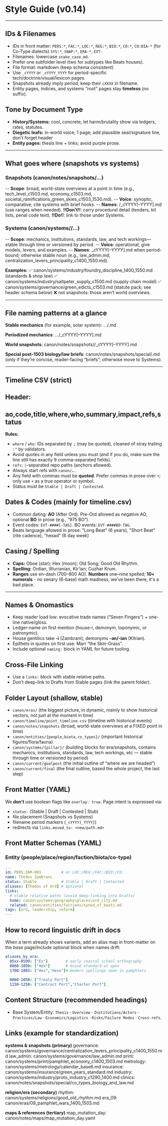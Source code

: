 # Style Guide (v0.14)
---

## IDs & Filenames
- IDs in front matter: `PERS:*`, `FAC:*`, `LOC:*`, `REG:*`, `BIO:*`, `CO:*`, `CO:DIA-*` (for Co-Type dialects) `SYS:*`, `SNAP:*`, `ERA-*`, `EVT-`
- Filenames: lowercase `snake_case.md`.  
- Prefer one subfolder level (two for subtypes like Beats houses).  
- File format: markdown (keep schema consistent)
- Use `_cYYYY` or `_cYYYY_YYYY` for period-specific tech/doctrine/visual/lexicon pages.
- Snapshots already imply period; keep their `cXXXX` in filename.
- Entity pages, indices, and systems “root” pages stay **timeless** (no suffix).

## Tone by Document Type
- **History/Systems:** cool, concrete; let harm/brutality show via ledgers, rates, statutes.
- **Diegetic leafs:** in-world voice; 1 page; add plausible seal/signature line, don't forget header
- **Entity pages:** thesis line + links; avoid purple prose.

---

## What goes where (snapshots vs systems)
### Snapshots (canon/notes/snapshots/…)
-- **Scope**: broad, world-state overviews at a point in time (e.g., tech_level_c1503.md, economy_c1503.md, societal_ramifications_green_skies_c1503_1530.md).
-- **Voice**: synoptic, comparative; cite systems with brief hooks.
-- **Names**: /<domain>_cYYYY[–YYYY].md (use ranges when needed).
**!!Don’t!!**: carry procedural detail (tenders, kit lists, penal code text). 
**!!Do!!**: link to those under Systems.

### Systems (canon/systems/<pillar>/…)
-- **Scope**: mechanics, institutions, standards, law, and tech workings—stable through time or versioned by period.
-- **Voice**: operational; give models, levers, and examples.
-- **Names**: <topic>_cYYYY[–YYYY].md when period-bound; otherwise stable noun (e.g., law_admin.md, centralization_levers_principality_c1400_1550.md).

**Examples:**
✅ canon/systems/industry/foundry_discipline_1400_1550.md (standards & shop law)
✅ canon/systems/industry/saltpeter_supply_c1500.md (supply chain model)
✅ canon/systems/governance/green_edicts_c1503.md (statute pack; see header schema below)
❌ not snapshots: those aren’t world overviews.

---

## File naming patterns at a glance

**Stable mechanics** (for example, solar system): …/<topic>.md

**Periodized mechanics**: …/<topic>_cYYYY[–YYYY].md

**World snapshots**: canon/notes/snapshots/<domain>/<domain>_cYYYY[–YYYY].md

**Special post-1503 biology/law briefs**: canon/notes/snapshots/special/<topic>.md (only if they’re concise, reader-facing “briefs”; otherwise move to Systems).

---

## Timeline CSV (strict)
**Header:**
---
ao,code,title,where,who,summary,impact,refs,status
---
**Rules:**
- `where` / `who`: IDs separated by `;` (may be quoted), cleaned of stray trailing `:"` by validators.
- Avoid quotes in any field unless you must (and if you do, make sure the line still has exactly 9 comma-separated fields).`
- `refs`: `|`-separated repo paths (anchors allowed).
- Always start refs with `canon/….`
- Any field with commas must be **quoted**. Prefer commas in prose over `+`; only use `+` as a true operator or symbol.
- Status must be `Stable | Draft | Contested`.

## Dates & Codes (mainly for timeline.csv)
- Common dating: **AO** (After Ord). Pre-Ord allowed as negative AO, optional **BO** in prose (e.g., “975 BO”).
- Event codes: `EVT-####[-TAG]`. BO events: `EVT-####BO-TAG`.  
- Beats language allowed in prose: "Long Beat" (6 years), "Short Beat" (rite cadence), "hexad" (6 day week)

## Casing / Spelling
- **Caps:** Oboe (star); Hex (moon); Old Song; Good Old Rhythm.
- **Spelling:** Ordian, Wurranian, Klr’ian; Cuzhar Krum.
- **Ranges** use en-dash (700–800 AO). **Numbers** one–nine spelled; **10+ numerals** - no senary (6-base) math madness, we've been there, it's a bad place.

--- 

## Names & Onomastics
- Keep reader load low: evocative trade names (“Seven Fingers”) + one-line native/gloss.
- Ledger-name on first mention (house-i, demonym, toponymic, or patronymic).
- House gentilics take **-i** (Zambrani); demonyms **-an/-ian** (Kllrian).
- Epithets in quotes on first use: Marr “the Skin-Grass”.
- Include optional `naming:` block in YAML for future tooling.

## Cross-File Linking
- Use a `links:` block with stable relative paths.  
- Don’t deep-link to Drafts from Stable pages (link the parent folder).

## Folder Layout (shallow, stable)
- `canon/eras/` (the biggest picture, in dynamic, mainly to show historical vectors, not just at the moment in time)
- `canon/timeline/point_timeline.csv` (timeline with historical events)
- `canon/notes/snapshots` (broad, world-state overviews at a FIXED point in time)
- `canon/entities/{people,biota,co_types}/` (important historical figures/flora/fauna)
- `canon/systems/{pillar}/` (building blocks for era/snapshots, contains mechanics, institutions, standards, law, tech workings, etc — stable through time or versioned by period)
- `canon/current/goalpost` (the initial outline of “where we are headed”)
- `canon/current/final` (the final outline, based the whole project, the last step)


## Front Matter (YAML)
We **don’t** use boolean flags like `overlay: true`. Page intent is expressed via:
- `status:` (Stable | Draft | Contested | Stub)
- file placement (Snapshots vs Systems)
- filename period markers (`_cYYYY[_YYYY]`)
- redirects via `links.moved_to: <new/path.md>`

## Front Matter Schemas (YAML)

### Entity (people/place/region/faction/biota/co-type)
```yaml
---
id: PERS:ZAM-001         # or LOC:/REG:/FAC:/BIO:/CO:
name: Thedos Zambrani
status: Stable           # Stable | Draft | Contested 
aliases: [Thedos of Ord] # optional
links:
  # stable relative paths (avoid deep-linking into Drafts)
  home: canon\systems\geography\places\ord_city.md
  related: canon/entities/factions/synod_of_beats.md
tags: [ord, leadership, reform]
---
```
## How to record linguistic drift in docs
When a term already shows variants, add an alias map in front-matter on the *base* page/Include optional block when names drift:
```yaml
aliases_by_era:
  05xx-0599: ["Ex"]        # early coastal school orthography
  0860-1050: ["Hex"]       # koiné standard at apex
  1700-1803: ["Hex","Hexe"]# modern spellings seen in pamphlets
  
  0860-1050: ["Treaty Port"]
  1150-1250: ["Contract Port","Charter Port"]
```

## Content Structure (recommended headings)
- Base System/Entity: `Thesis` · `Overview` · `Institutions/Actors` · `Practices/Law` · `Economics/Logistics` · `Risks/Failure Modes` · `Cross-refs`.

## Links (example for standardization)
  **systems & snapshots (primary)**
  governance: canon/systems/governance/centralization_levers_principality_c1400_1550.md
  law_admin: canon/systems/governance/law_admin.md
  print: canon/systems/print/pamphlet_economy_c1400_1503.md
  metrology: canon/systems/metrology/calendar_base6.md
  insurance: canon/systems/insurance/green_years_standard.md
  industry: canon/systems/industry/proto_industry_c1290_1400.md
  clinics: canon/notes/snapshots/special/co_types_biology_and_law.md

  **religion/era (secondary)**
  rhythm: canon/systems/religions/good_old_rhythm.md
  era_09: canon/eras/09_pamphlet_wars_1400_1503.md

  **maps & references (tertiary)**
  map_mutation_day: canon/notes/maps/map_mutation_day.yaml
